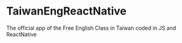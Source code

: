 # TaiwanEngReactNative
The official app of the Free English Class in Taiwan coded in JS and ReactNative
